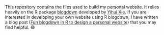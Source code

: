 This repository contains the files used to build my personal website. It relies heavily on the R package [blogdown](https://bookdown.org/yihui/blogdown/) developed by [Yihui Xie](https://yihui.org/). If you are interested in developing your own website using R blogdown, I have written a blog post ([Fun blogdown in R to design a personal website](https://annielyu.com/2020/01/12/blogdown-website/)) that you may find helpful. :smile:
